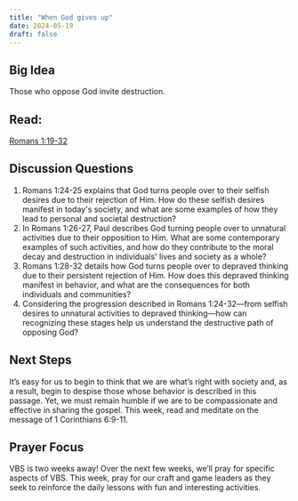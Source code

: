 ```yaml
---
title: "When God gives up"
date: 2024-05-19
draft: false
---
```


## Big Idea
Those who oppose God invite destruction. 

## Read: 
[Romans 1:19-32](https://www.bible.com/bible/59/ROM.1.ESV)

## Discussion Questions
1. Romans 1:24-25 explains that God turns people over to their selfish desires due to their rejection of Him. How do these selfish desires manifest in today's society, and what are some examples of how they lead to personal and societal destruction?
2. In Romans 1:26-27, Paul describes God turning people over to unnatural activities due to their opposition to Him. What are some contemporary examples of such activities, and how do they contribute to the moral decay and destruction in individuals' lives and society as a whole?
3. Romans 1:28-32 details how God turns people over to depraved thinking due to their persistent rejection of Him. How does this depraved thinking manifest in behavior, and what are the consequences for both individuals and communities?
4. Considering the progression described in Romans 1:24-32—from selfish desires to unnatural activities to depraved thinking—how can recognizing these stages help us understand the destructive path of opposing God?

## Next Steps
It’s easy for us to begin to think that we are what’s right with society and, as a result, begin to despise those whose behavior is described in this passage. Yet, we must remain humble if we are to be compassionate and effective in sharing the gospel. This week, read and meditate on the message of 1 Corinthians 6:9-11.

## Prayer Focus
VBS is two weeks away! Over the next few weeks, we’ll pray for specific aspects of VBS. This week, pray for our craft and game leaders as they seek to reinforce the daily lessons with fun and interesting activities.
